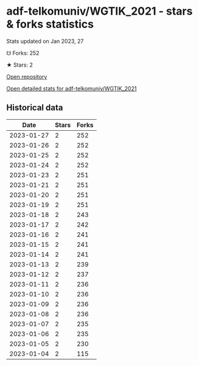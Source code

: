 # adf-telkomuniv/WGTIK_2021 - stars & forks statistics

Stats updated on Jan 2023, 27

☋ Forks: 252

★ Stars: 2

[Open repository](https://github.com/adf-telkomuniv/WGTIK_2021)

[Open detailed stats for adf-telkomuniv/WGTIK_2021](https://reviewgithub.com/rep/adf-telkomuniv/WGTIK_2021)

## Historical data
| Date | Stars | Forks |
|------|-------|-------|
| 2023-01-27 | 2 | 252 | 
| 2023-01-26 | 2 | 252 | 
| 2023-01-25 | 2 | 252 | 
| 2023-01-24 | 2 | 252 | 
| 2023-01-23 | 2 | 251 | 
| 2023-01-21 | 2 | 251 | 
| 2023-01-20 | 2 | 251 | 
| 2023-01-19 | 2 | 251 | 
| 2023-01-18 | 2 | 243 | 
| 2023-01-17 | 2 | 242 | 
| 2023-01-16 | 2 | 241 | 
| 2023-01-15 | 2 | 241 | 
| 2023-01-14 | 2 | 241 | 
| 2023-01-13 | 2 | 239 | 
| 2023-01-12 | 2 | 237 | 
| 2023-01-11 | 2 | 236 | 
| 2023-01-10 | 2 | 236 | 
| 2023-01-09 | 2 | 236 | 
| 2023-01-08 | 2 | 236 | 
| 2023-01-07 | 2 | 235 | 
| 2023-01-06 | 2 | 235 | 
| 2023-01-05 | 2 | 230 | 
| 2023-01-04 | 2 | 115 | 

